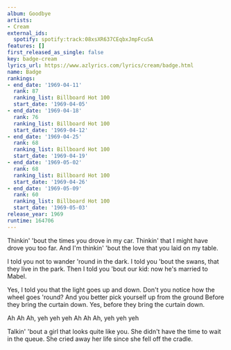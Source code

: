 ```yaml
---
album: Goodbye
artists:
- Cream
external_ids:
  spotify: spotify:track:08xsXR637CEqbxJmpFcuSA
features: []
first_released_as_single: false
key: badge-cream
lyrics_url: https://www.azlyrics.com/lyrics/cream/badge.html
name: Badge
rankings:
- end_date: '1969-04-11'
  rank: 87
  ranking_list: Billboard Hot 100
  start_date: '1969-04-05'
- end_date: '1969-04-18'
  rank: 76
  ranking_list: Billboard Hot 100
  start_date: '1969-04-12'
- end_date: '1969-04-25'
  rank: 68
  ranking_list: Billboard Hot 100
  start_date: '1969-04-19'
- end_date: '1969-05-02'
  rank: 68
  ranking_list: Billboard Hot 100
  start_date: '1969-04-26'
- end_date: '1969-05-09'
  rank: 60
  ranking_list: Billboard Hot 100
  start_date: '1969-05-03'
release_year: 1969
runtime: 164706
---
```

Thinkin' 'bout the times you drove in my car.
Thinkin' that I might have drove you too far.
And I'm thinkin' 'bout the love that you laid on my table.

I told you not to wander 'round in the dark.
I told you 'bout the swans, that they live in the park.
Then I told you 'bout our kid: now he's married to Mabel.

Yes, I told you that the light goes up and down.
Don't you notice how the wheel goes 'round?
And you better pick yourself up from the ground
Before they bring the curtain down.
Yes, before they bring the curtain down.

Ah Ah Ah, yeh yeh yeh
Ah Ah Ah, yeh yeh yeh

Talkin' 'bout a girl that looks quite like you.
She didn't have the time to wait in the queue.
She cried away her life since she fell off the cradle.
